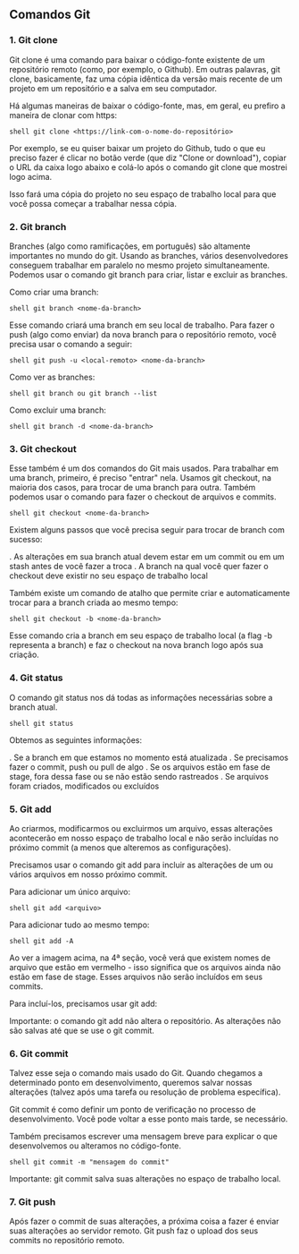 ## Comandos Git
### 1. Git clone

Git clone é uma comando para baixar o código-fonte existente de um repositório remoto 
(como, por exemplo, o Github). Em outras palavras, git clone, basicamente, 
faz uma cópia idêntica da versão mais recente de um projeto em um repositório e a salva em seu computador.

Há algumas maneiras de baixar o código-fonte, mas, em geral, eu prefiro a maneira de clonar com https:

``shell
git clone <https://link-com-o-nome-do-repositório>
``

Por exemplo, se eu quiser baixar um projeto do Github, 
tudo o que eu preciso fazer é clicar no botão verde (que diz "Clone or download"), 
copiar o URL da caixa logo abaixo e colá-lo após o comando git clone que mostrei logo acima.

Isso fará uma cópia do projeto no seu espaço de trabalho local para que você possa começar a trabalhar nessa cópia.

### 2. Git branch

Branches (algo como ramificações, em português) são altamente importantes no mundo do git. 
Usando as branches, vários desenvolvedores conseguem trabalhar em paralelo no mesmo projeto simultaneamente. 
Podemos usar o comando git branch para criar, listar e excluir as branches.

Como criar uma branch:

``shell
git branch <nome-da-branch>
``

Esse comando criará uma branch em seu local de trabalho. 
Para fazer o push (algo como enviar) da nova branch para o repositório remoto, você precisa usar o comando a seguir:

``shell
git push -u <local-remoto> <nome-da-branch>
``

Como ver as branches:

``shell
git branch ou git branch --list
``

Como excluir uma branch:

``shell
git branch -d <nome-da-branch>
``

### 3. Git checkout

Esse também é um dos comandos do Git mais usados. Para trabalhar em uma branch, 
primeiro, é preciso "entrar" nela. Usamos git checkout, na maioria dos casos, 
para trocar de uma branch para outra. 
Também podemos usar o comando para fazer o checkout de arquivos e commits.

``shell
git checkout <nome-da-branch>
``

Existem alguns passos que você precisa seguir para trocar de branch com sucesso:

. As alterações em sua branch atual devem estar em um commit ou em um stash antes de você fazer a troca
. A branch na qual você quer fazer o checkout deve existir no seu espaço de trabalho local

Também existe um comando de atalho que permite criar e automaticamente 
trocar para a branch criada ao mesmo tempo:

``shell
git checkout -b <nome-da-branch>
``

Esse comando cria a branch em seu espaço de trabalho local (a flag -b representa a branch) e faz o checkout na nova branch logo após sua criação.

### 4. Git status

O comando git status nos dá todas as informações necessárias sobre a branch atual.

``shell
git status
``

Obtemos as seguintes informações:

. Se a branch em que estamos no momento está atualizada
. Se precisamos fazer o commit, push ou pull de algo
. Se os arquivos estão em fase de stage, fora dessa fase ou se não estão sendo rastreados
. Se arquivos foram criados, modificados ou excluídos

### 5. Git add

Ao criarmos, modificarmos ou excluirmos um arquivo, essas alterações acontecerão em nosso 
espaço de trabalho local e não serão incluídas no próximo commit (a menos que alteremos as configurações).

Precisamos usar o comando git add para incluir as alterações de um ou vários arquivos em nosso próximo commit.

Para adicionar um único arquivo:

``shell
git add <arquivo>
``

Para adicionar tudo ao mesmo tempo:

``shell
git add -A
``

Ao ver a imagem acima, na 4ª seção, você verá que existem nomes de arquivo que 
estão em vermelho - isso significa que os arquivos ainda não estão em fase de stage. 
Esses arquivos não serão incluídos em seus commits.

Para incluí-los, precisamos usar git add:

Importante: o comando git add não altera o repositório. 
As alterações não são salvas até que se use o git commit.

### 6. Git commit

Talvez esse seja o comando mais usado do Git. 
Quando chegamos a determinado ponto em desenvolvimento, 
queremos salvar nossas alterações (talvez após uma tarefa ou resolução de problema específica).

Git commit é como definir um ponto de verificação no processo de desenvolvimento. 
Você pode voltar a esse ponto mais tarde, se necessário.

Também precisamos escrever uma mensagem breve para explicar o 
que desenvolvemos ou alteramos no código-fonte.

``shell
git commit -m "mensagem do commit"
``

Importante: git commit salva suas alterações no espaço de trabalho local.

### 7. Git push

Após fazer o commit de suas alterações, a próxima coisa a fazer é enviar 
suas alterações ao servidor remoto. Git push faz o upload dos seus commits no repositório remoto.



